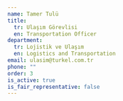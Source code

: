 ```yaml
---
name: Tamer Tulü
title:
  tr: Ulaşım Görevlisi
  en: Transportation Officer
department:
  tr: Lojistik ve Ulaşım
  en: Logistics and Transportation
email: ulasim@turkel.com.tr
phone: ""
order: 3
is_active: true
is_fair_representative: false
---
```

